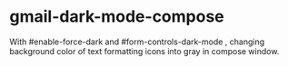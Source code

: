 # gmail-dark-mode-compose
With #enable-force-dark and #form-controls-dark-mode , changing background color of text formatting icons into gray in compose window.
